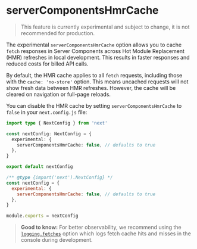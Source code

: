 # serverComponentsHmrCache

> This feature is currently experimental and subject to change, it is not recommended for production.

The experimental `serverComponentsHmrCache` option allows you to cache `fetch` responses in Server Components across Hot Module Replacement (HMR) refreshes in local development. This results in faster responses and reduced costs for billed API calls.

By default, the HMR cache applies to all `fetch` requests, including those with the `cache: 'no-store'` option. This means uncached requests will not show fresh data between HMR refreshes. However, the cache will be cleared on navigation or full-page reloads.

You can disable the HMR cache by setting `serverComponentsHmrCache` to `false` in your `next.config.js` file:

```ts filename="next.config.ts" switcher
import type { NextConfig } from 'next'

const nextConfig: NextConfig = {
  experimental: {
    serverComponentsHmrCache: false, // defaults to true
  },
}

export default nextConfig
```

```js filename="next.config.js" switcher
/** @type {import('next').NextConfig} */
const nextConfig = {
  experimental: {
    serverComponentsHmrCache: false, // defaults to true
  },
}

module.exports = nextConfig
```

> **Good to know:** For better observability, we recommend using the [`logging.fetches`](/docs/app/api-reference/config/next-config-js/logging.md) option which logs fetch cache hits and misses in the console during development.
